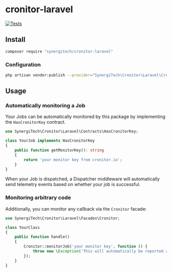 # cronitor-laravel
[![Tests](https://github.com/SynergiTech/cronitor-laravel/actions/workflows/tests.yaml/badge.svg)](https://github.com/SynergiTech/cronitor-laravel/actions/workflows/tests.yaml)

## Install
```sh
composer require "synergitech/cronitor-laravel"
```

### Configuration
```sh
php artisan vendor:publish --provider="SynergiTech\Cronitor\Laravel\CronitorServiceProvider"
```

## Usage
### Automatically monitoring a Job
Your Jobs can be automatically monitored by this package by implementing the `HasCronitorKey` contract.
```php
use SynergiTech\Cronitor\Laravel\Contracts\HasCronitorKey;

class YourJob implements HasCronitorKey
{
    public function getMonitorKey(): string
    {
        return 'your monitor key from cronitor.io';
    }
}
```

When your Job is dispatched, a Dispatcher middleware will automatically send telemetry events based on whether your job is successful.

### Monitoring arbitrary code
Additionally, you can monitor any callback via the `Cronitor` facade:
```php
use SynergiTech\Cronitor\Laravel\Facades\Cronitor;

class YourClass
{
    public function handle()
    {
        Cronitor::monitorJob('your monitor key', function () {
            throw new \Exception('This will automatically be reported as a fail event');
        });
    }
}
```
